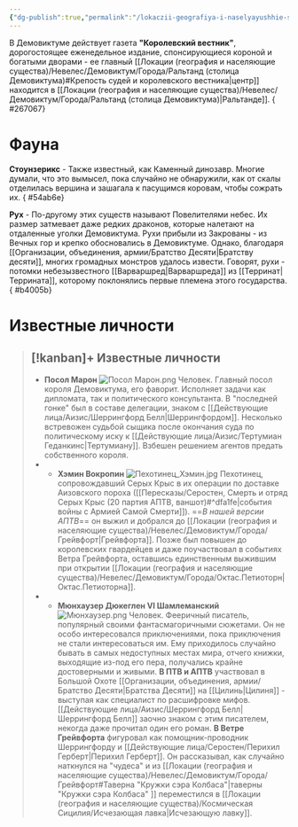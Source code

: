 ```yaml
---
{"dg-publish":true,"permalink":"/lokaczii-geografiya-i-naselyayushhie-sushhestva/neveles/demoviktum/demoviktum/","dgPassFrontmatter":true}
---
```



В Демовиктуме действует газета **"Королевский вестник"**, дорогостоящее еженедельное издание, спонсирующиеся короной и богатыми дворами - ее главный [[Локации (география и населяющие существа)/Невелес/Демовиктум/Города/Ральтанд (столица Демовиктума)#Крепость судей и королевского вестника\|центр]] находится в [[Локации (география и населяющие существа)/Невелес/Демовиктум/Города/Ральтанд (столица Демовиктума)\|Ральтанде]].
{ #267067}



# Фауна

**Стоунзерикс** - Также известный, как Каменный динозавр. Многие думали, что это вымысел, пока случайно не обнаружили, как от скалы отделилась вершина и зашагала к пасущимся коровам, чтобы сожрать их.
{ #54ab6e}


**Рух** - По-другому этих существ называют Повелителями небес. Их размер затмевает даже редких драконов, которые налетают на отдаленные уголки Демовиктума. Рухи прибыли из Закрованы - из Вечных гор и крепко обосновались в Демовиктуме. Однако, благодаря [[Организации, объединения, армии/Братство Десяти\|Братству десяти]], многих громадных монстров удалось извести. 
Говорят, рухи - потомки небезызвестного [[Варваршред\|Варваршреда]] из [[Терринат\|Террината]], которому поклонялись первые племена этого государства.
{ #b4005b}


# Известные личности

> [!kanban]+ Известные личности
> - 
> 	- **Посол Марон** ![Посол Марон.png](/img/user/%D0%9F%D0%BE%D1%81%D0%BE%D0%BB%20%D0%9C%D0%B0%D1%80%D0%BE%D0%BD.png) Человек. Главный посол короля Демовиктума, его фаворит. Исполняет задачи как дипломата, так и политического консультанта. В "последней гонке" был в составе делегации, знаком с [[Действующие лица/Аизис/Шеррингфорд Белл\|Шеррингфордом]]. Несколько встревожен судьбой сыщика после окончания суда по политическому иску к [[Действующие лица/Аизис/Тертумиан Геданкинс\|Тертумиану]]. Взбешен решением агентов предать собственного короля.
> - 
> 	- **Хэмин Вокропин** ![Пехотинец_Хэмин.jpg](/img/user/%D0%9F%D0%B5%D1%85%D0%BE%D1%82%D0%B8%D0%BD%D0%B5%D1%86_%D0%A5%D1%8D%D0%BC%D0%B8%D0%BD.jpg) Пехотинец, сопровождавший Серых Крыс в их операции по доставке Аизовского пороха ([[Пересказы/Серостен, Смерть и отряд Серых Крыс (20 партия АПТВ, ваншот)#^dfa1fe\|события войны с Армией Самой Смерти]]). ==*В нашей версии АПТВ*== он выжил и добрался до [[Локации (география и населяющие существа)/Невелес/Демовиктум/Города/Грейвфорт\|Грейвфорта]]. Позже был повышен до королевских гвардейцев и даже поучаствовал в событиях Ветра Грейвфорта, оставшись единственным выжившим при открытии [[Локации (география и населяющие существа)/Невелес/Демовиктум/Города/Октас.Петиоторн\|Октас.Петиоторна]].
> - 
> 	- **Мюнхаузер Дюкеглен VI Шамлеманский** ![Мюнхаузер.png](/img/user/%D0%9C%D1%8E%D0%BD%D1%85%D0%B0%D1%83%D0%B7%D0%B5%D1%80.png) Человек. Фееричный писатель, популярный своими фантасмагоричными сюжетами. Он не особо интересовался приключениями, пока приключения не стали интересоваться им. Ему приходилось случайно бывать в самых недоступных местах мира, отчего книжки, выходящие из-под его пера, получались крайне достоверными и живыми. **В ПТВ и АПТВ** участвовал в Большой Охоте [[Организации, объединения, армии/Братство Десяти\|Братства Десяти]] на [[Цилинь\|Цилиня]] - выступая как специалист по расшифровке мифов. [[Действующие лица/Аизис/Шеррингфорд Белл\|Шеррингфорд Белл]] заочно знаком с этим писателем, некогда даже прочитал один его роман. **В Ветре Грейвфорта** фигуровал как помощник-проводник Шеррингфорду и [[Действующие лица/Серостен/Перихил Герберт\|Перихил Герберт]]. Он рассказывал, как случайно наткнулся на "чудеса" и из [[Локации (география и населяющие существа)/Невелес/Демовиктум/Города/Грейвфорт#Таверна "Кружки сэра Колбаса"\|таверны "Кружки сэра Колбаса" ]] переместился в [[Локации (география и населяющие существа)/Космическая Сицилия/Исчезающая лавка\|Исчезающую лавку]].